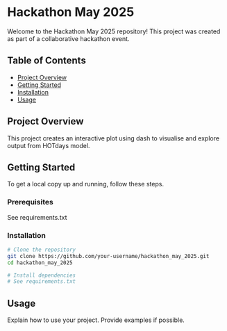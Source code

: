 # Hackathon May 2025

Welcome to the Hackathon May 2025 repository! This project was created as part of a collaborative hackathon event.

## Table of Contents

- [Project Overview](#project-overview)
- [Getting Started](#getting-started)
- [Installation](#installation)
- [Usage](#usage)

## Project Overview

This project creates an interactive plot using dash to visualise and explore output from HOTdays model. 

## Getting Started

To get a local copy up and running, follow these steps.

### Prerequisites

See requirements.txt 

### Installation

```bash
# Clone the repository
git clone https://github.com/your-username/hackathon_may_2025.git
cd hackathon_may_2025

# Install dependencies
# See requirements.txt 
```

## Usage

Explain how to use your project. Provide examples if possible.
